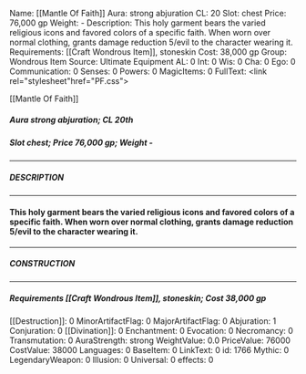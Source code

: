 Name: [[Mantle Of Faith]]
Aura: strong abjuration
CL: 20
Slot: chest
Price: 76,000 gp
Weight: -
Description: This holy garment bears the varied religious icons and favored colors of a specific faith. When worn over normal clothing, grants damage reduction 5/evil to the character wearing it.
Requirements: [[Craft Wondrous Item]], stoneskin
Cost: 38,000 gp
Group: Wondrous Item
Source: Ultimate Equipment
AL: 0
Int: 0
Wis: 0
Cha: 0
Ego: 0
Communication: 0
Senses: 0
Powers: 0
MagicItems: 0
FullText: <link rel="stylesheet"href="PF.css"><div class="heading"><p class="alignleft">[[Mantle Of Faith]]</p><div style="clear: both;"></div></div><div><h5><b>Aura </b>strong abjuration; <b>CL </b>20th</h5><h5><b>Slot </b>chest; <b>Price </b>76,000 gp; <b>Weight </b>-</h5></div><hr/><div><h5><b>DESCRIPTION</b></h5></div><hr/><div><h4><p>This holy garment bears the varied religious icons and favored colors of a specific faith. When worn over normal clothing, grants damage reduction 5/evil to the character wearing it.</p></h4></div><hr/><div><h5><b>CONSTRUCTION</b></h5></div><hr/><div><h5><b>Requirements </b>[[Craft Wondrous Item]], <i>stoneskin</i>; <b>Cost </b>38,000 gp</h5></div>
[[Destruction]]: 0
MinorArtifactFlag: 0
MajorArtifactFlag: 0
Abjuration: 1
Conjuration: 0
[[Divination]]: 0
Enchantment: 0
Evocation: 0
Necromancy: 0
Transmutation: 0
AuraStrength: strong
WeightValue: 0.0
PriceValue: 76000
CostValue: 38000
Languages: 0
BaseItem: 0
LinkText: 0
id: 1766
Mythic: 0
LegendaryWeapon: 0
Illusion: 0
Universal: 0
effects: 0
